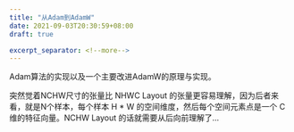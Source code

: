 ```yaml
---
title: "从Adam到AdamW"
date: 2021-09-03T20:30:59+08:00
draft: true

excerpt_separator: <!--more-->
---
```

Adam算法的实现以及一个主要改进AdamW的原理与实现。<!--more-->

突然觉着NCHW尺寸的张量比 NHWC Layout 的张量更容易理解，因为后者来看，就是N个样本，每个样本 H * W 的空间维度，然后每个空间元素点是一个 C 维的特征向量。NCHW Layout 的话就需要从后向前理解了...
